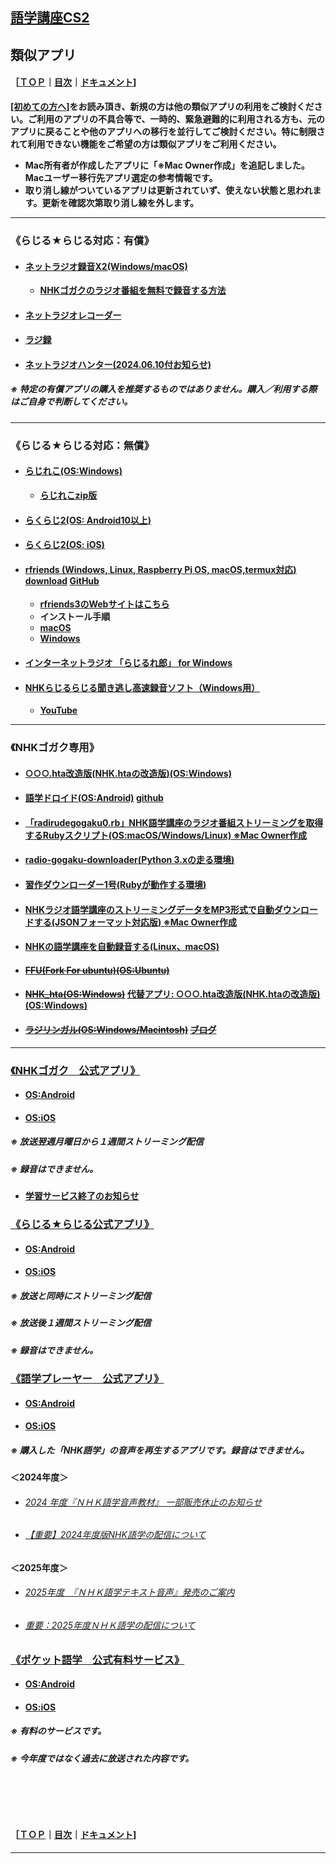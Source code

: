 ## [語学講座CS2](https://csreviser.github.io/CaptureStream2/)  
## 類似アプリ 　
#### ［[ＴＯＰ](./)**｜**[目次](./#目次)**｜**[ドキュメント](./#ドキュメント-1)]
**[[初めての方へ]](./introduction)をお読み頂き、新規の方は他の類似アプリの利用をご検討ください。ご利用のアプリの不具合等で、一時的、緊急避難的に利用される方も、元のアプリに戻ることや他のアプリへの移行を並行してご検討ください。特に制限されて利用できない機能をご希望の方は類似アプリをご利用ください。**             
* **Mac所有者が作成したアプリに「※Mac Owner作成」を追記しました。Macユーザー移行先アプリ選定の参考情報です。**
* **取り消し線がついているアプリは更新されていず、使えない状態と思われます。更新を確認次第取り消し線を外します。**

***
### 《らじる★らじる対応：有償》                           
* #### [ネットラジオ録音X2(Windows/macOS)](https://netradio-rokuon.com/?amp)     
    * **[NHKゴガクのラジオ番組を無料で録音する方法](https://netradio-rokuon.com/blog/nhk-gogaku)**
* #### [ネットラジオレコーダー]( https://ging.co.jp/product/music/netradio.html)     
* #### [ラジ録](http://www.magnolia.co.jp/products/utility/rdorec/13/w/index.htm)  
* #### [ネットラジオハンター(2024.06.10付お知らせ)](https://freecs.ne.jp)          
    
##### ※ 特定の有償アプリの購入を推奨するものではありません。購入／利用する際はご自身で判断してください。      

***
### 《らじる★らじる対応：無償》          
* #### [らじれこ(OS:Windows)](https://dogaradi.123net.jp/dl-radirec/)         
    * **[らじれこzip版](https://dogaradi.com/dl-radirec-zip/?amp)**            
* #### [らくらじ2(OS: Android10以上)](https://play.google.com/store/apps/details?id=jp.wity.rakuradi2)                
* #### [らくらじ2(OS: iOS)](https://apps.apple.com/jp/app/%E3%82%89%E3%81%8F%E3%82%89%E3%81%98%EF%BC%92/id1625594891?itsct=apps_box_link&itscg=30200)              
* #### [rfriends (Windows, Linux, Raspberry Pi OS, macOS,termux対応)](https://rfriends.hatenablog.com/)     [download](http://rfriends.s1009.xrea.com/download.html)     [GitHub](https://github.com/rfriends)              
    * **[rfriends3のWebサイトはこちら](https://rfriends.github.io/rfriends/)**
    * **インストール手順**
    * **[macOS](https://rfriends.github.io/rfriends/distro/macos.html)**
    * **[Windows](https://rfriends.github.io/rfriends/distro/windows.html)**

* #### [インターネットラジオ 「らじるれ郎」 for Windows](https://www.todaproduction.com/soft/rajirurero/)
* #### [NHKらじるらじる聞き逃し高速録音ソフト（Windows用）](https://falconblog.org/nhk-radiru-recorder-soft/)
    * **[YouTube](https://youtu.be/kHYIFAgUDd8?si=EE94_D5IiP92WB21)**

***
### 《NHKゴガク専用》          
* #### [○○○.hta改造版(NHK.htaの改造版)(OS:Windows)](https://wiki3.jp/dawngo)
* #### [語学ドロイド(OS:Android)](https://play.google.com/store/apps/details?id=com.github.naofum.gogakudroid&hl=ja)    [github](https://github.com/naofum/GogakuDroid)
* #### [「radirudegogaku0.rb」NHK語学講座のラジオ番組ストリーミングを取得するRubyスクリプト(OS:macOS/Windows/Linux) ※Mac Owner作成](https://riocampos-tech.hatenablog.com/entry/20200402/radirudegogaku)                    
* #### [radio-gogaku-downloader(Python 3.xの走る環境)](https://github.com/ikakunsan/radio-gogaku-downloader)           
* #### [習作ダウンローダー1号(Rubyが動作する環境)](https://wiki3.jp/NHKdl_rb)           
* #### [NHKラジオ語学講座のストリーミングデータをMP3形式で自動ダウンロードする(JSONフォーマット対応版) ※Mac Owner作成](https://simplelife.pgw.jp/it/nhk_radio_gogaku_kouza_json/) 
* #### [NHKの語学講座を自動録音する(Linux、macOS)](https://zenn.dev/iot101/articles/834f9c6583684f)       

* #### [~~FFU(Fork For ubuntu)(OS:Ubuntu)~~](https://ja.osdn.net/users/kdrama_fansub/pf/FFU/wiki/FrontPage)         
* #### [~~NHK_hta(OS:Windows)~~](https://wiki3.jp/NHK_hta)  [代替アプリ: ○○○.hta改造版(NHK.htaの改造版)(OS:Windows)](https://wiki3.jp/dawngo)           
* #### [~~ラジリンガル(OS:Windows/Macintosh)~~](http://www.radilingual.com/)    [~~ブログ~~](https://www.radilingual.com/blog/)      
           
   
***    
### [《NHKゴガク　公式アプリ》](https://www2.nhk.or.jp/gogaku/app/)         
* #### [OS:Android](https://play.google.com/store/apps/details?id=jp.or.nhk.gogaku)       
* #### [OS:iOS](https://apps.apple.com/jp/app/id1039263781)
##### 	※ 放送翌週月曜日から１週間ストリーミング配信
##### 	※ 録音はできません。          
* **[学習サービス終了のお知らせ](https://www.nhk.or.jp/gogaku/spwebcontent9/news.html)**

### [《らじる★らじる公式アプリ》](https://www.nhk.or.jp/radio/info/app.html)         
* #### [OS:Android](https://play.google.com/store/apps/details?id=jp.nhk.netradio)       
* #### [OS:iOS](http://itunes.apple.com/jp/app/id473937342?mt=8)             
##### 	※ 放送と同時にストリーミング配信
##### 	※ 放送後１週間ストリーミング配信
##### 	※ 録音はできません。   

### [《語学プレーヤー　公式アプリ》](https://www.nhk-book.co.jp/pr/app/lang_player/)         
* #### [OS:Android](https://play.google.com/store/apps/details?id=jp.co.nhkbook.gogakuplayer)       
* #### [OS:iOS](https://apps.apple.com/jp/app/id420342384?ign-mpt=uo%3D4)             
##### 	※ 購入した「NHK語学」の音声を再生するアプリです。録音はできません。   

#### ＜2024年度＞
* ###### [2024 年度『ＮＨＫ語学音声教材』 一部販売休止のお知らせ](https://news.nhk-book.co.jp/archives/25240)
* ###### [【重要】2024年度版NHK語学の配信について](https://dls.nhk-fdn.or.jp/user_data/2024gokaku) 

#### ＜2025年度＞
* ###### [2025年度　『ＮＨＫ語学テキスト音声』発売のご案内](https://news.nhk-book.co.jp/archives/28185)
* ###### [重要：2025年度ＮＨＫ語学の配信について](https://dls.nhk-fdn.or.jp/user_data/2025gogaku) 



### [《ポケット語学　公式有料サービス》](https://pocket-gogaku.jp)         
* #### [OS:Android](https://play.google.com/store/apps/details?id=jp.pocket_gogaku)       
* #### [OS:iOS](https://nhktext.jp/pg0006)             
##### 	※ 有料のサービスです。
##### 	※ 今年度ではなく過去に放送された内容です。


#### 　　　　
#### 　　　　
#### ［[ＴＯＰ](./)**｜**[目次](./#目次)**｜**[ドキュメント](./#ドキュメント-1)]
*** 
 <link rel="shortcut icon" type="image/x-icon" href="https://avatars.githubusercontent.com/u/46049273?v=4">
 <meta name="twitter:image:src" content="https://avatars.githubusercontent.com/u/46049273?v=4">
